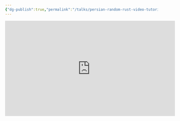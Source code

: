 ```yaml
---
{"dg-publish":true,"permalink":"/talks/persian-random-rust-video-tutorials/","created":"2023-08-28T14:02:32.000+01:00","updated":"2023-08-28T14:02:32.955+01:00"}
---
```





<iframe width="560" height="315" src="https://www.youtube.com/embed/videoseries?list=PLH9G_m3SzhWvPqP2eF-aHikD1Q6wU4EOW"
	title="YouTube video player" frameborder="0"
	allow="accelerometer; autoplay; clipboard-write; encrypted-media; gyroscope; picture-in-picture"
	allowfullscreen></iframe>
